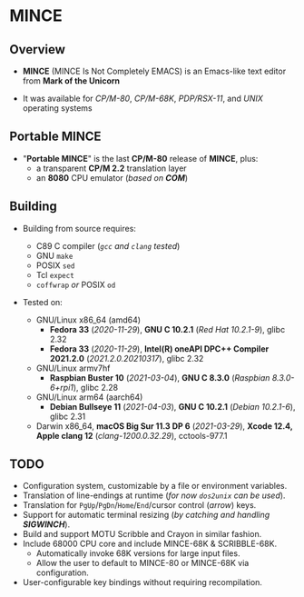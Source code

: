 # MINCE

## Overview

* **MINCE** (MINCE Is Not Completely EMACS) is an Emacs-like text editor from **Mark of the Unicorn**

* It was available for *CP/M-80*, *CP/M-68K*, *PDP/RSX-11*, and *UNIX* operating systems

## Portable MINCE

* "**Portable MINCE**" is the last **CP/M-80** release of **MINCE**, plus:
  * a transparent **CP/M 2.2** translation layer
  * an **8080** CPU emulator (_based on **COM**_)

## Building

* Building from source requires:
  * C89 C compiler (*`gcc` and `clang` tested*)
  * GNU `make`
  * POSIX `sed`
  * Tcl `expect`
  * `coffwrap` *or* POSIX `od`

* Tested on:
  * GNU/Linux x86\_64 (amd64)
    - **Fedora 33** (*2020-11-29*), **GNU C 10.2.1** (*Red Hat 10.2.1-9*), glibc 2.32
	- **Fedora 33** (*2020-11-29*), **Intel(R) oneAPI DPC++ Compiler 2021.2.0** (*2021.2.0.20210317*), glibc 2.32
  * GNU/Linux armv7hf
    - **Raspbian Buster 10** (*2021-03-04*), **GNU C 8.3.0** (*Raspbian 8.3.0-6+rpi1*), glibc 2.28
  * GNU/Linux arm64 (aarch64)
    - **Debian Bullseye 11** (*2021-04-03*), **GNU C 10.2.1** (*Debian 10.2.1-6*), glibc 2.31
  * Darwin x86\_64, **macOS Big Sur 11.3 DP 6** (*2021-03-29*), **Xcode 12.4, Apple clang 12** (*clang-1200.0.32.29*), cctools-977.1

## TODO

* Configuration system, customizable by a file or environment variables.
* Translation of line-endings at runtime (*for now `dos2unix` can be used*).
* Translation for `PgUp`/`PgDn`/`Home`/`End`/cursor control (*arrow*) keys.
* Support for automatic terminal resizing (_by catching and handling **SIGWINCH**_).
* Build and support MOTU Scribble and Crayon in similar fashion.
* Include 68000 CPU core and include MINCE-68K & SCRIBBLE-68K.
  * Automatically invoke 68K versions for large input files.
  * Allow the user to default to MINCE-80 or MINCE-68K via configuration.
* User-configurable key bindings without requiring recompilation.
